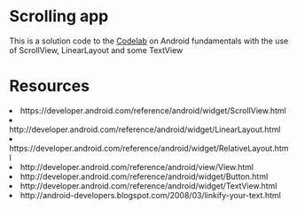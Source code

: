 # Scrolling app

This is a solution code to the <a href="https://codelabs.developers.google.com/codelabs/android-training-text-and-scrolling-views/index.html?index=..%2F..android-training">Codelab</a> on Android fundamentals
with the use of ScrollView, LinearLayout and some TextView

# Resources

<li>https://developer.android.com/reference/android/widget/ScrollView.html</li>
<li>http://developer.android.com/reference/android/widget/LinearLayout.html</li>
<li>https://developer.android.com/reference/android/widget/RelativeLayout.html</li>
<li>http://developer.android.com/reference/android/view/View.html</li>
<li>http://developer.android.com/reference/android/widget/Button.html</li>
<li>http://developer.android.com/reference/android/widget/TextView.html</li>
<li>http://android-developers.blogspot.com/2008/03/linkify-your-text.html</li>
